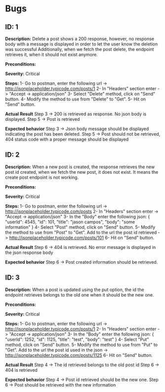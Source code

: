 # Bugs

## ID: 1

**Description:**
Delete a post shows a 200 response, however, no response body with a message is displayed in order to let the user know the deletion was successful
Additionally, when we fetch the post delete, the endpoint retrieves it, when it should not exist anymore.

**Preconditions:**
 
**Severity:**
Critical


**Steps:**
1- Go to postman, enter the following url -> http://jsonplaceholder.typicode.com/posts/1
2- In "Headers" section enter -> "Accept -> application/json"
3- Select "Delete" method, click on "Send" button.
4- Modify the method to use from "Delete" to "Get".
5- Hit on "Send" button.

**Actual Result**
Step 3 -> 200 is retrieved as response. No json body is displayed.
Step 5 -> Post is retrieved

**Expected behavior**
Step 3 -> Json body message should be displayed indicating the post has been deleted.
Step 5 -> Post should not be retrieved, 404 status code with a proper message should be displayed



## ID: 2

**Description:**
When a new post is created, the response retrieves the new post id created, when we fetch the new post, it does not exist.
It means the create post endpoint is not working.

**Preconditions:**
 
**Severity:**
Critical


**Steps:**
1- Go to postman, enter the following url -> http://jsonplaceholder.typicode.com/posts
2- In "Headers" section enter -> "Accept -> application/json"
3- In the "Body" enter the following json:
{
  "userId": 4545,
  "id": 101,
  "title": "jason campos",
  "body": "some information"
}
4- Select "Post" method, click on "Send" button.
5- Modify the method to use from "Post" to "Get". Add to the url the post id retrieved -> http://jsonplaceholder.typicode.com/posts/101
6- Hit on "Send" button. 

**Actual Result**
Step 6 -> 404 is retrieved. No error message is displayed in the json response body

**Expected behavior**
Step 6 -> Post created information should be retrieved.


## ID: 3

**Description:**
When a post is updated using the put option, the id the endpoint retrieves belongs to the old one when it should be the new one.

**Preconditions:**
 
**Severity:**
Critical


**Steps:**
1- Go to postman, enter the following url -> http://jsonplaceholder.typicode.com/posts/1
2- In "Headers" section enter -> "Accept -> application/json"
3- In the "Body" enter the following json:
{
   "userId": 1252,
  "id": 1125,
  "title": "test",
  "body": "test"
}
4- Select "Put" method, click on "Send" button.
5- Modify the method to use from "Put" to "Get". Add to the url the post id used in the json -> http://jsonplaceholder.typicode.com/posts/1125
6- Hit on "Send" button. 

**Actual Result**
Step 4 -> The id retrieved belongs to the old post id
Step 6 -> 404 is retrieved

**Expected behavior**
Step 4 -> Post id retrieved should be the new one.
Step 6 -> Post should be retrieved with the new information